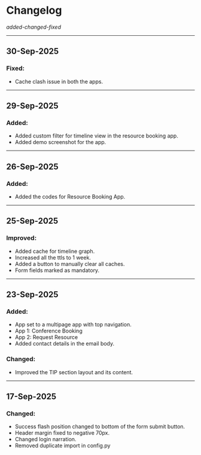 # Changelog

_added-changed-fixed_

---

## 30-Sep-2025

### Fixed:

- Cache clash issue in both the apps.

---

## 29-Sep-2025

### Added:

- Added custom filter for timeline view in the resource booking app.
- Added demo screenshot for the app.

---

## 26-Sep-2025

### Added:

- Added the codes for Resource Booking App.

---

## 25-Sep-2025

### Improved:

- Added cache for timeline graph.
- Increased all the ttls to 1 week.
- Added a button to manually clear all caches.
- Form fields marked as mandatory.

---

## 23-Sep-2025

### Added:

- App set to a multipage app with top navigation.
- App 1: Conference Booking
- App 2: Request Resource
- Added contact details in the email body.

### Changed:

- Improved the TIP section layout and its content.

---

## 17-Sep-2025

### Changed:

- Success flash position changed to bottom of the form submit button.
- Header margin fixed to negative 70px.
- Changed login narration.
- Removed duplicate import in config.py
